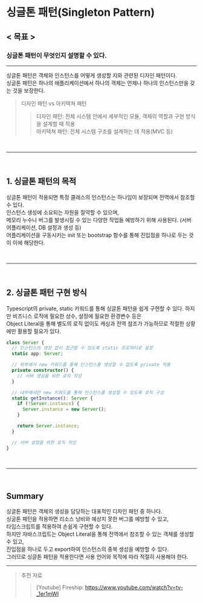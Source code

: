 # 싱글톤 패턴(Singleton Pattern)

## < 목표 >
### 싱글톤 패턴이 무엇인지 설명할 수 있다.

---

싱글톤 패턴은 객체와 인스턴스를 어떻게 생성할 지와 관련된 디자인 패턴이다.  
싱글톤 패턴은 하나의 애플리케이션에서 하나의 객체는 언제나 하나의 인스턴스만을 갖는 것을 보장한다.

> 디자인 패턴 vs 아키텍쳐 패턴
>> 디자인 패턴: 전체 시스템 안에서 세부적인 모듈, 객체의 역할과 구현 방식을 설계할 때 적용  
>> 아키텍쳐 패턴: 전체 시스템 구조를 설계하는 데 적용(MVC 등)

<br>

---

<br>

## 1. 싱글톤 패턴의 목적
싱글톤 패턴이 적용되면 특정 클래스의 인스턴스는 하나임이 보장되며 전역에서 참조할 수 있다.  
인스턴스 생성에 소요되는 자원을 절약할 수 있으며,  
메모리 누수나 버그를 발생시킬 수 있는 다양한 작업들 예방하기 위해 사용된다.
(서버 어플리케이션, DB 설정과 생성 등)  
어플리케이션을 구동시키는 init 또는 bootstrap 함수를 통해 진입점을 하나로 두는 것이 이에 해당한다.

<br>

---

<br>

## 2. 싱글톤 패턴 구현 방식
Typescript의 private, static 키워드를 통해 싱글톤 패턴을 쉽게 구현할 수 있다.
하지만 비즈니스 로직에 필요한 상수, 설정에 필요한 환경변수 등은   
Object Literal을 통해 별도의 로직 없이도 캐싱과 전역 참조가 가능하므로 적절한 상황에만 활용할 필요가 있다.
```ts
class Server {
  // 인스턴스의 생성 없이 접근할 수 있도록 static 프로퍼티로 설정
  static app: Server;

  // 외부에서 new 키워드를 통해 인스턴스를 생성할 수 없도록 private 적용
  private constructor() {
    // 서버 생성을 위한 로직 작성
  }

  // 내부에서만 new 키워드를 통해 인스턴스를 생성할 수 있도록 로직 구성
  static getInstance(): Server {
    if (!Server.instance) {
      Server.instance = new Server();
    }

    return Server.instance;
  }

  // 서버 설정을 위한 로직 작성
}
```

<br>

---

<br>

## Summary
싱글톤 패턴은 객체의 생성을 담당하는 대표적인 디자인 패턴 중 하나다.  
싱글톤 패턴을 적용하면 리소스 낭비와 예상치 못한 버그를 예방할 수 있고,   
타입스크립트를 적용하여 손쉽게 구현할 수 있다.   
하지만 자바스크립트는 Object Literal을 통해 전역에서 참조할 수 있는 객체를 생성할 수 있고,  
진입점을 하나로 두고 export하여 인스턴스의 중복 생성을 예방할 수 있다.  
그러므로 싱글톤 패턴을 적용한다면 사용 언어와 목적에 따라 적절히 사용해야 한다.

---

> 추천 자료
>> [Youtube] Fireship: https://www.youtube.com/watch?v=tv-_1er1mWI
